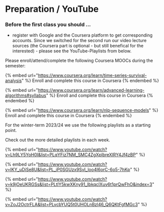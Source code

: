 # Preparation / YouTube

### Before the first class you should ...

* register with Google and the Coursera platform to get corresponding accounts. Since we switched for the second run our video lecture sources (the Coursera part is optional - but still benefical for the interested) - please see the YouTube-Playlists from below.

Please enroll/attend/complete the following Coursera MOOCs during the semester:

{% embed url="https://www.coursera.org/learn/time-series-survival-analysis" %}
Enroll and complete this course in Coursera
{% endembed %}

{% embed url="https://www.coursera.org/learn/advanced-learning-algorithms#syllabus" %}
Enroll and complete this course in Coursera
{% endembed %}

{% embed url="https://www.coursera.org/learn/nlp-sequence-models" %}
Enroll and complete this course in Coursera
{% endembed %}

For the winter-term 2023/24 we use the following playlists as a starting point.

Check out the more detailed playlists in each week.

{% embed url="https://www.youtube.com/watch?v=Lh9LY5YoH0I&list=PLqYFiz7NM_SMC4ZgXplbreXlRY4Jf4zBP" %}

{% embed url="https://www.youtube.com/watch?v=IKY_uDiSe8U&list=PL_iP0SGUzx9SvI_loo4I6orC-6o5-7hKp" %}

{% embed url="https://www.youtube.com/watch?v=k9jOeUKRGSs&list=PLtIY5kwXKny91_IbkqcIXuv6t1prQwFhO&index=3" %}

{% embed url="https://www.youtube.com/watch?v=ZoJ2OctrFLA&list=PLvcbYUQ5t0UHOLnBzl46_Q6QKtFgfMGc3" %}
